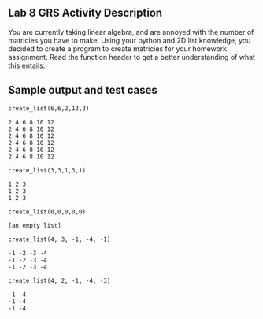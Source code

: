 ## Lab 8 GRS Activity Description
You are currently taking linear algebra, and are annoyed with the number of matricies you have to make. Using your python and 2D list knowledge, you decided to create a program to create matricies for your homework assignment.
Read the function header to get a better understanding of what this entails.

## Sample output and test cases

`create_list(6,6,2,12,2)`  

```
2 4 6 8 10 12  
2 4 6 8 10 12  
2 4 6 8 10 12  
2 4 6 8 10 12  
2 4 6 8 10 12  
2 4 6 8 10 12  
```

`create_list(3,3,1,3,1)`  
```
1 2 3  
1 2 3  
1 2 3  
```

`create_list(0,0,0,0,0)`  
```
[an empty list] 
```

`create_list(4, 3, -1, -4, -1)`  
```
-1 -2 -3 -4
-1 -2 -3 -4
-1 -2 -3 -4
```

`create_list(4, 2, -1, -4, -3)`  
```
-1 -4 
-1 -4 
-1 -4 
```
